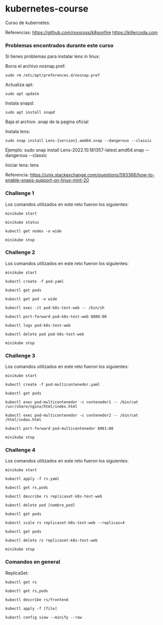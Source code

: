 # kubernetes-course
Curso de kubernetes:

Referencias:
https://github.com/roxsross/k8sonfire
https://killercoda.com

### Problemas encontrados durante este curso
Si tienes problemas para instalar lens in linux:

Borra el archivo nosnap.pref:
    
    sudo rm /etc/apt/preferences.d/nosnap.pref

Actualiza apt:

    sudo apt update

Instala snapd:

    sudo apt install snapd

Baja el archivo .snap de la pagina oficial

Instala lens:

    sudo snap install Lens-{version}.amd64.snap --dangerous --classic
Ejemplo:
    sudo snap install Lens-2022.10.181357-latest.amd64.snap --dangerous --classic

Iniciar lens:
    lens

Referencia: 
https://unix.stackexchange.com/questions/593366/how-to-enable-snaps-support-on-linux-mint-20


### Challenge 1
Los comandos utilizados en este reto fueron los siguientes:
    
    minikube start

    minikube status

    kubectl get nodes -o wide

    minikube stop

### Challenge 2
Los comandos utilizados en este reto fueron los siguientes:
    
    minikube start

    kubectl create -f pod.yaml

    kubectl get pods

    kubectl get pod -o wide

    kubectl exec -it pod-k8s-test-web -- /bin/sh

    kubectl port-forward pod-k8s-test-web 8888:80

    kubectl logs pod-k8s-test-web

    kubectl delete pod pod-k8s-test-web

    minikube stop

### Challenge 3
Los comandos utilizados en este reto fueron los siguientes:
    
    minikube start

    kubectl create -f pod-multicontenedor.yaml

    kubectl get pods

    kubectl exec pod-multicontenedor -c contenedor1 -- /bin/cat /usr/share/nginx/html/index.html

    kubectl exec pod-multicontenedor -c contenedor2 -- /bin/cat /html/index.html

    kubectl port-forward pod-multicontenedor 8081:80

    minikube stop

### Challenge 4
Los comandos utilizados en este reto fueron los siguientes:

    minikube start

    kubectl apply -f rs.yaml

    kubectl get rs,pods

    kubectl describe rs replicaset-k8s-test-web

    kubectl delete pod [nombre_pod]

    kubectl get pods

    kubectl scale rs replicaset-k8s-test-web --replicas=4

    kubectl get pods

    kubectl delete rs replicaset-k8s-test-web

    minikube stop

### Comandos en general
ReplicaSet:
    
    kubectl get rs
    
    kubectl get rs,pods
    
    kubectl describe rs/frontend
    
    kubectl apply -f [file]

    kubectl config view --minify --raw